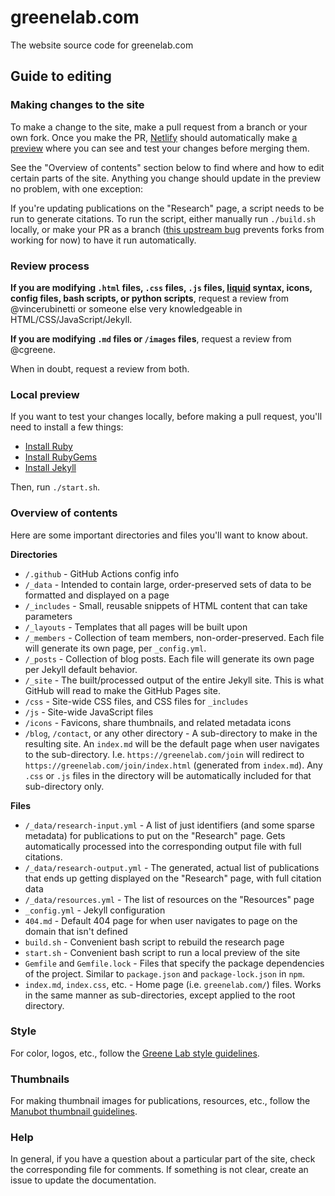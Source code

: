 # greenelab.com

The website source code for greenelab.com

## Guide to editing

### Making changes to the site

To make a change to the site, make a pull request from a branch or your own fork.
Once you make the PR, [Netlify](https://app.netlify.com/sites/greenelab-website/overview) should automatically make [a preview](https://cdn.netlify.com/4d4d418736774eaea776b4ab08ee07af4a0bc5a9/c6be8/img/blog/deploy-preview-success.png) where you can see and test your changes before merging them.

See the "Overview of contents" section below to find where and how to edit certain parts of the site.
Anything you change should update in the preview no problem, with one exception: 

If you're updating publications on the "Research" page, a script needs to be run to generate citations.
To run the script, either manually run `./build.sh` locally, or make your PR as a branch ([this upstream bug](https://github.com/EndBug/add-and-commit/issues/53) prevents forks from working for now) to have it run automatically.

### Review process

**If you are modifying `.html` files, `.css` files, `.js` files, [liquid](https://jekyllrb.com/docs/liquid/) syntax, icons, config files, bash scripts, or python scripts**, request a review from @vincerubinetti or someone else very knowledgeable in HTML/CSS/JavaScript/Jekyll.

**If you are modifying `.md` files or `/images` files**, request a review from @cgreene.

When in doubt, request a review from both.

### Local preview

If you want to test your changes locally, before making a pull request, you'll need to install a few things:

- [Install Ruby](https://www.ruby-lang.org/en/documentation/installation/)
- [Install RubyGems](https://rubygems.org/pages/download)
- [Install Jekyll](https://jekyllrb.com/)

Then, run `./start.sh`.

### Overview of contents

Here are some important directories and files you'll want to know about.

**Directories**

- `/.github` - GitHub Actions config info
- `/_data` - Intended to contain large, order-preserved sets of data to be formatted and displayed on a page
- `/_includes` - Small, reusable snippets of HTML content that can take parameters
- `/_layouts` - Templates that all pages will be built upon
- `/_members` - Collection of team members, non-order-preserved.
  Each file will generate its own page, per `_config.yml`.
- `/_posts` - Collection of blog posts. Each file will generate its own page per Jekyll default behavior.
- `/_site` - The built/processed output of the entire Jekyll site.
  This is what GitHub will read to make the GitHub Pages site.
- `/css` - Site-wide CSS files, and CSS files for `_includes`
- `/js` - Site-wide JavaScript files
- `/icons` - Favicons, share thumbnails, and related metadata icons
- `/blog`, `/contact`, or any other directory - A sub-directory to make in the resulting site.
  An `index.md` will be the default page when user navigates to the sub-directory.
  I.e. `https://greenelab.com/join` will redirect to `https://greenelab.com/join/index.html` (generated from `index.md`).
  Any `.css` or `.js` files in the directory will be automatically included for that sub-directory only.

**Files**

- `/_data/research-input.yml` - A list of just identifiers (and some sparse metadata) for publications to put on the "Research" page.
Gets automatically processed into the corresponding output file with full citations.
- `/_data/research-output.yml` - The generated, actual list of publications that ends up getting displayed on the "Research" page, with full citation data
- `/_data/resources.yml` - The list of resources on the "Resources" page
- `_config.yml` - Jekyll configuration
- `404.md` - Default 404 page for when user navigates to page on the domain that isn't defined
- `build.sh` - Convenient bash script to rebuild the research page
- `start.sh` - Convenient bash script to run a local preview of the site
- `Gemfile` and `Gemfile.lock` - Files that specify the package dependencies of the project.
  Similar to `package.json` and `package-lock.json` in `npm`.
- `index.md`, `index.css`, etc. - Home page (i.e. `greenelab.com/`) files.
  Works in the same manner as sub-directories, except applied to the root directory.

### Style

For color, logos, etc., follow the [Greene Lab style guidelines](https://github.com/greenelab/brand).

### Thumbnails

For making thumbnail images for publications, resources, etc., follow the [Manubot thumbnail guidelines](https://github.com/manubot/catalog#thumbnail-guidelines).

### Help

In general, if you have a question about a particular part of the site, check the corresponding file for comments.
If something is not clear, create an issue to update the documentation.
